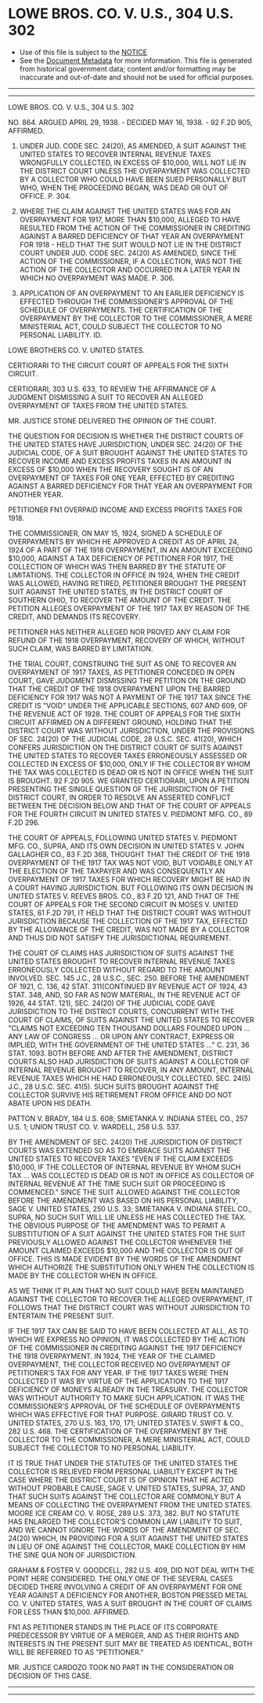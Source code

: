 ---
---

# LOWE BROS. CO. V. U.S., 304 U.S. 302

* Use of this file is subject to the [NOTICE](https://github.com/publicdocs/notice/blob/master/NOTICE)
* See the [Document Metadata](../../../) for more information.
  This file is generated from historical government data; content and/or formatting may be inaccurate and out-of-date and should not be used for official purposes.

----------
----------

LOWE BROS. CO. V. U.S., 304 U.S. 302

NO. 864.  ARGUED APRIL 29, 1938.  - DECIDED MAY 16, 1938.  - 92 F.2D 905, AFFIRMED.

1.  UNDER JUD.  CODE SEC. 24(20), AS AMENDED, A SUIT AGAINST THE UNITED STATES TO RECOVER INTERNAL REVENUE TAXES WRONGFULLY COLLECTED, IN EXCESS OF $10,000, WILL NOT LIE IN THE DISTRICT COURT UNLESS THE OVERPAYMENT WAS COLLECTED BY A COLLECTOR WHO COULD HAVE BEEN SUED PERSONALLY BUT WHO, WHEN THE PROCEEDING BEGAN, WAS DEAD OR OUT OF OFFICE.  P. 304.

2.  WHERE THE CLAIM AGAINST THE UNITED STATES WAS FOR AN OVERPAYMENT FOR 1917, MORE THAN $10,000, ALLEGED TO HAVE RESULTED FROM THE ACTION OF THE COMMISSIONER IN CREDITING AGAINST A BARRED DEFICIENCY OF THAT YEAR AN OVERPAYMENT FOR 1918 - HELD THAT THE SUIT WOULD NOT LIE IN THE DISTRICT COURT UNDER JUD.  CODE SEC. 24(20) AS AMENDED, SINCE THE ACTION OF THE COMMISSIONER, IF A COLLECTION, WAS NOT THE ACTION OF THE COLLECTOR AND OCCURRED IN A LATER YEAR IN WHICH NO OVERPAYMENT WAS MADE.  P. 306.

3.  APPLICATION OF AN OVERPAYMENT TO AN EARLIER DEFICIENCY IS EFFECTED THROUGH THE COMMISSIONER'S APPROVAL OF THE SCHEDULE OF OVERPAYMENTS.  THE CERTIFICATION OF THE OVERPAYMENT BY THE COLLECTOR TO THE COMMISSIONER, A MERE MINISTERIAL ACT, COULD SUBJECT THE COLLECTOR TO NO PERSONAL LIABILITY.  ID.

LOWE BROTHERS CO. V. UNITED STATES.

CERTIORARI TO THE CIRCUIT COURT OF APPEALS FOR THE SIXTH CIRCUIT.

CERTIORARI, 303 U.S. 633, TO REVIEW THE AFFIRMANCE OF A JUDGMENT DISMISSING A SUIT TO RECOVER AN ALLEGED OVERPAYMENT OF TAXES FROM THE UNITED STATES.

MR. JUSTICE STONE DELIVERED THE OPINION OF THE COURT.

THE QUESTION FOR DECISION IS WHETHER THE DISTRICT COURTS OF THE UNITED STATES HAVE JURISDICTION, UNDER SEC. 24(20) OF THE JUDICIAL CODE, OF A SUIT BROUGHT AGAINST THE UNITED STATES TO RECOVER INCOME AND EXCESS PROFITS TAXES IN AN AMOUNT IN EXCESS OF $10,000 WHEN THE RECOVERY SOUGHT IS OF AN OVERPAYMENT OF TAXES FOR ONE YEAR, EFFECTED BY CREDITING AGAINST A BARRED DEFICIENCY FOR THAT YEAR AN OVERPAYMENT FOR ANOTHER YEAR.

PETITIONER  FN1  OVERPAID INCOME AND EXCESS PROFITS TAXES FOR 1918.

THE COMMISSIONER, ON MAY 15, 1924, SIGNED A SCHEDULE OF OVERPAYMENTS BY WHICH HE APPROVED A CREDIT AS OF APRIL 24, 1924 OF A PART OF THE 1918 OVERPAYMENT, IN AN AMOUNT EXCEEDING $10,000, AGAINST A TAX DEFICIENCY OF PETITIONER FOR 1917, THE COLLECTION OF WHICH WAS THEN BARRED BY THE STATUTE OF LIMITATIONS.  THE COLLECTOR IN OFFICE IN 1924, WHEN THE CREDIT WAS ALLOWED, HAVING RETIRED, PETITIONER BROUGHT THE PRESENT SUIT AGAINST THE UNITED STATES, IN THE DISTRICT COURT OF SOUTHERN OHIO, TO RECOVER THE AMOUNT OF THE CREDIT.  THE PETITION ALLEGES OVERPAYMENT OF THE 1917 TAX BY REASON OF THE CREDIT, AND DEMANDS ITS RECOVERY.

PETITIONER HAS NEITHER ALLEGED NOR PROVED ANY CLAIM FOR REFUND OF THE 1918 OVERPAYMENT, RECOVERY OF WHICH, WITHOUT SUCH CLAIM, WAS BARRED BY LIMITATION.

THE TRIAL COURT, CONSTRUING THE SUIT AS ONE TO RECOVER AN OVERPAYMENT OF 1917 TAXES, AS PETITIONER CONCEDED IN OPEN COURT, GAVE JUDGMENT DISMISSING THE PETITION ON THE GROUND THAT THE CREDIT OF THE 1918 OVERPAYMENT UPON THE BARRED DEFICIENCY FOR 1917 WAS NOT A PAYMENT OF THE 1917 TAX SINCE THE CREDIT IS "VOID" UNDER THE APPLICABLE SECTIONS, 607 AND 609, OF THE REVENUE ACT OF 1928.  THE COURT OF APPEALS FOR THE SIXTH CIRCUIT AFFIRMED ON A DIFFERENT GROUND, HOLDING THAT THE DISTRICT COURT WAS WITHOUT JURISDICTION, UNDER THE PROVISIONS OF SEC. 24(20) OF THE JUDICIAL CODE, 28 U.S.C. SEC. 41(20), WHICH CONFERS JURISDICTION ON THE DISTRICT COURT OF SUITS AGAINST THE UNITED STATES TO RECOVER TAXES ERRONEOUSLY ASSESSED OR COLLECTED IN EXCESS OF $10,000, ONLY IF THE COLLECTOR BY WHOM THE TAX WAS COLLECTED IS DEAD OR IS NOT IN OFFICE WHEN THE SUIT IS BROUGHT.  92 F.2D 905.  WE GRANTED CERTIORARI, UPON A PETITION PRESENTING THE SINGLE QUESTION OF THE JURISDICTION OF THE DISTRICT COURT, IN ORDER TO RESOLVE AN ASSERTED CONFLICT BETWEEN THE DECISION BELOW AND THAT OF THE COURT OF APPEALS FOR THE FOURTH CIRCUIT IN UNITED STATES V. PIEDMONT MFG. CO., 89 F.2D 296.

THE COURT OF APPEALS, FOLLOWING UNITED STATES V. PIEDMONT MFG. CO., SUPRA, AND ITS OWN DECISION IN UNITED STATES V. JOHN GALLAGHER CO., 83 F.2D 368, THOUGHT THAT THE CREDIT OF THE 1918 OVERPAYMENT OF THE 1917 TAX WAS NOT VOID, BUT VOIDABLE ONLY AT THE ELECTION OF THE TAXPAYER AND WAS CONSEQUENTLY AN OVERPAYMENT OF 1917 TAXES FOR WHICH RECOVERY MIGHT BE HAD IN A COURT HAVING JURISDICTION.  BUT FOLLOWING ITS OWN DECISION IN UNITED STATES V. REEVES BROS. CO., 83 F.2D 121, AND THAT OF THE COURT OF APPEALS FOR THE SECOND CIRCUIT IN MOSES V. UNITED STATES, 61 F.2D 791, IT HELD THAT THE DISTRICT COURT WAS WITHOUT JURISDICTION BECAUSE THE COLLECTION OF THE 1917 TAX, EFFECTED BY THE ALLOWANCE OF THE CREDIT, WAS NOT MADE BY A COLLECTOR AND THUS DID NOT SATISFY THE JURISDICTIONAL REQUIREMENT.

THE COURT OF CLAIMS HAS JURISDICTION OF SUITS AGAINST THE UNITED STATES BROUGHT TO RECOVER INTERNAL REVENUE TAXES ERRONEOUSLY COLLECTED WITHOUT REGARD TO THE AMOUNT INVOLVED.  SEC. 145 J.C., 28 U.S.C., SEC. 250.  BEFORE THE AMENDMENT OF 1921, C. 136, 42 STAT. 311(CONTINUED BY REVENUE ACT OF 1924, 43 STAT. 348, AND, SO FAR AS NOW MATERIAL, IN THE REVENUE ACT OF 1926, 44 STAT. 121), SEC. 24(20) OF THE JUDICIAL CODE GAVE JURISDICTION TO THE DISTRICT COURTS, CONCURRENT WITH THE COURT OF CLAIMS, OF SUITS AGAINST THE UNITED STATES TO RECOVER "CLAIMS NOT EXCEEDING TEN THOUSAND DOLLARS FOUNDED UPON  ...  ANY LAW OF CONGRESS ...  OR UPON ANY CONTRACT, EXPRESS OR IMPLIED, WITH THE GOVERNMENT OF THE UNITED STATES  ..."  C. 231, 36 STAT. 1093.  BOTH BEFORE AND AFTER THE AMENDMENT, DISTRICT COURTS ALSO HAD JURISDICTION OF SUITS AGAINST A COLLECTOR OF INTERNAL REVENUE BROUGHT TO RECOVER, IN ANY AMOUNT, INTERNAL REVENUE TAXES WHICH HE HAD ERRONEOUSLY COLLECTED.  SEC. 24(5) J.C., 28 U.S.C. SEC. 41(5).  SUCH SUITS BROUGHT AGAINST THE COLLECTOR SURVIVE HIS RETIREMENT FROM OFFICE AND DO NOT ABATE UPON HIS DEATH.

PATTON V. BRADY, 184 U.S. 608; SMIETANKA V. INDIANA STEEL CO., 257 U.S. 1; UNION TRUST CO. V. WARDELL, 258 U.S. 537.

BY THE AMENDMENT OF SEC. 24(20) THE JURISDICTION OF DISTRICT COURTS WAS EXTENDED SO AS TO EMBRACE SUITS AGAINST THE UNITED STATES TO RECOVER TAXES "EVEN IF THE CLAIM EXCEEDS $10,000, IF THE COLLECTOR OF INTERNAL REVENUE BY WHOM SUCH TAX  ...  WAS COLLECTED IS DEAD OR IS NOT IN OFFICE AS COLLECTOR OF INTERNAL REVENUE AT THE TIME SUCH SUIT OR PROCEEDING IS COMMENCED."  SINCE THE SUIT ALLOWED AGAINST THE COLLECTOR BEFORE THE AMENDMENT WAS BASED ON HIS PERSONAL LIABILITY, SAGE V. UNITED STATES, 250 U.S. 33; SMIETANKA V. INDIANA STEEL CO., SUPRA, NO SUCH SUIT WILL LIE UNLESS HE HAS COLLECTED THE TAX.  THE OBVIOUS PURPOSE OF THE AMENDMENT WAS TO PERMIT A SUBSTITUTION OF A SUIT AGAINST THE UNITED STATES FOR THE SUIT PREVIOUSLY ALLOWED AGAINST THE COLLECTOR WHENEVER THE AMOUNT CLAIMED EXCEEDS $10,000 AND THE COLLECTOR IS OUT OF OFFICE.  THIS IS MADE EVIDENT BY THE WORDS OF THE AMENDMENT WHICH AUTHORIZE THE SUBSTITUTION ONLY WHEN THE COLLECTION IS MADE BY THE COLLECTOR WHEN IN OFFICE.

AS WE THINK IT PLAIN THAT NO SUIT COULD HAVE BEEN MAINTAINED AGAINST THE COLLECTOR TO RECOVER THE ALLEGED OVERPAYMENT, IT FOLLOWS THAT THE DISTRICT COURT WAS WITHOUT JURISDICTION TO ENTERTAIN THE PRESENT SUIT.

IF THE 1917 TAX CAN BE SAID TO HAVE BEEN COLLECTED AT ALL, AS TO WHICH WE EXPRESS NO OPINION, IT WAS COLLECTED BY THE ACTION OF THE COMMISSIONER IN CREDITING AGAINST THE 1917 DEFICIENCY THE 1918 OVERPAYMENT.  IN 1924, THE YEAR OF THE CLAIMED OVERPAYMENT, THE COLLECTOR RECEIVED NO OVERPAYMENT OF PETITIONER'S TAX FOR ANY YEAR.  IF THE 1917 TAXES WERE THEN COLLECTED IT WAS BY VIRTUE OF THE APPLICATION TO THE 1917 DEFICIENCY OF MONEYS ALREADY IN THE TREASURY.  THE COLLECTOR WAS WITHOUT AUTHORITY TO MAKE SUCH APPLICATION.  IT WAS THE COMMISSIONER'S APPROVAL OF THE SCHEDULE OF OVERPAYMENTS WHICH WAS EFFECTIVE FOR THAT PURPOSE.  GIRARD TRUST CO. V. UNITED STATES, 270 U.S. 163, 170, 171; UNITED STATES V. SWIFT & CO., 282 U.S. 468.  THE CERTIFICATION OF THE OVERPAYMENT BY THE COLLECTOR TO THE COMMISSIONER, A MERE MINISTERIAL ACT, COULD SUBJECT THE COLLECTOR TO NO PERSONAL LIABILITY.

IT IS TRUE THAT UNDER THE STATUTES OF THE UNITED STATES THE COLLECTOR IS RELIEVED FROM PERSONAL LIABILITY EXCEPT IN THE CASE WHERE THE DISTRICT COURT IS OF OPINION THAT HE ACTED WITHOUT PROBABLE CAUSE, SAGE V. UNITED STATES, SUPRA, 37, AND THAT SUCH SUITS AGAINST THE COLLECTOR ARE COMMONLY BUT A MEANS OF COLLECTING THE OVERPAYMENT FROM THE UNITED STATES.  MOORE ICE CREAM CO. V. ROSE, 289 U.S. 373, 382.  BUT NO STATUTE HAS ENLARGED THE COLLECTOR'S COMMON LAW LIABILITY TO SUIT, AND WE CANNOT IGNORE THE WORDS OF THE AMENDMENT OF SEC. 24(20) WHICH, IN PROVIDING FOR A SUIT AGAINST THE UNITED STATES IN LIEU OF ONE AGAINST THE COLLECTOR, MAKE COLLECTION BY HIM THE SINE QUA NON OF JURISDICTION.

GRAHAM & FOSTER V. GOODCELL, 282 U.S. 409, DID NOT DEAL WITH THE POINT HERE CONSIDERED.  THE ONLY ONE OF THE SEVERAL CASES DECIDED THERE INVOLVING A CREDIT OF AN OVERPAYMENT FOR ONE YEAR AGAINST A DEFICIENCY FOR ANOTHER, BOSTON PRESSED METAL CO. V. UNITED STATES, WAS A SUIT BROUGHT IN THE COURT OF CLAIMS FOR LESS THAN $10,000.  AFFIRMED.

FN1  AS PETITIONER STANDS IN THE PLACE OF ITS CORPORATE PREDECESSOR BY VIRTUE OF A MERGER, AND AS THEIR RIGHTS AND INTERESTS IN THE PRESENT SUIT MAY BE TREATED AS IDENTICAL, BOTH WILL BE REFERRED TO AS "PETITIONER."

MR. JUSTICE CARDOZO TOOK NO PART IN THE CONSIDERATION OR DECISION OF THIS CASE.


----------
----------

